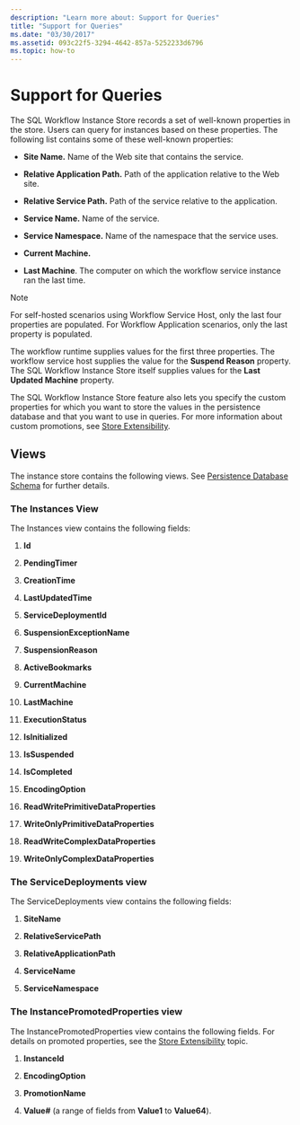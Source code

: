 ```yaml
---
description: "Learn more about: Support for Queries"
title: "Support for Queries"
ms.date: "03/30/2017"
ms.assetid: 093c22f5-3294-4642-857a-5252233d6796
ms.topic: how-to
---
```

# Support for Queries

The SQL Workflow Instance Store records a set of well-known properties in the store. Users can query for instances based on these properties. The following list contains some of these well-known properties:  
  
- **Site Name.** Name of the Web site that contains the service.  
  
- **Relative Application Path.** Path of the application relative to the Web site.  
  
- **Relative Service Path.** Path of the service relative to the application.  
  
- **Service Name.** Name of the service.  
  
- **Service Namespace.** Name of the namespace that the service uses.  
  
- **Current Machine.**  
  
- **Last Machine**. The computer on which the workflow service instance ran the last time.  
  
> [!NOTE]
> For self-hosted scenarios using Workflow Service Host, only the last four properties are populated. For Workflow Application scenarios, only the last property is populated.  
  
 The workflow runtime supplies values for the first three properties. The workflow service host supplies the value for the **Suspend Reason** property. The SQL Workflow Instance Store itself supplies values for the **Last Updated Machine** property.  
  
 The SQL Workflow Instance Store feature also lets you specify the custom properties for which you want to store the values in the persistence database and that you want to use in queries. For more information about custom promotions, see [Store Extensibility](store-extensibility.md).  
  
## Views  

 The instance store contains the following views. See [Persistence Database Schema](persistence-database-schema.md) for further details.  
  
### The Instances View  

 The Instances view contains the following fields:  
  
1. **Id**  
  
2. **PendingTimer**  
  
3. **CreationTime**  
  
4. **LastUpdatedTime**  
  
5. **ServiceDeploymentId**  
  
6. **SuspensionExceptionName**  
  
7. **SuspensionReason**  
  
8. **ActiveBookmarks**  
  
9. **CurrentMachine**  
  
10. **LastMachine**  
  
11. **ExecutionStatus**  
  
12. **IsInitialized**  
  
13. **IsSuspended**  
  
14. **IsCompleted**  
  
15. **EncodingOption**  
  
16. **ReadWritePrimitiveDataProperties**  
  
17. **WriteOnlyPrimitiveDataProperties**  
  
18. **ReadWriteComplexDataProperties**  
  
19. **WriteOnlyComplexDataProperties**  
  
### The ServiceDeployments view  

 The ServiceDeployments view contains the following fields:  
  
1. **SiteName**  
  
2. **RelativeServicePath**  
  
3. **RelativeApplicationPath**  
  
4. **ServiceName**  
  
5. **ServiceNamespace**  
  
### The InstancePromotedProperties view  

 The InstancePromotedProperties view contains the following fields. For details on promoted properties, see the [Store Extensibility](store-extensibility.md) topic.  
  
1. **InstanceId**  
  
2. **EncodingOption**  
  
3. **PromotionName**  
  
4. **Value#** (a range of fields from **Value1** to **Value64**).
